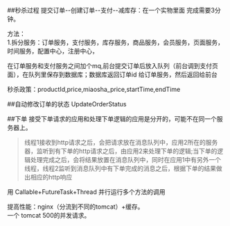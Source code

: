 ##秒杀过程
提交订单--创建订单--支付--减库存：在一个实物里面 完成需要3分钟。

方法：  
1.拆分服务：订单服务，支付服务，库存服务，商品服务，会员服务，页面服务，时间服务，配置中心，注册中心，  

在订单服务和支付服务之间加个mq,前台提交订单后放入队列（前台调到支付页面），在队列里保存到数据库；数据库返回订单id 给订单服务，然后返回给前台  

秒杀政策：productId,price,miaosha_price,startTime,endTime  

##自动修改订单的状态
UpdateOrderStatus

##下单
接受下单请求的应用和处理下单逻辑的应用是分开的，可能不在同一个服务器上。
>线程1接收到http请求之后，会把请求放在消息队列中，应用2所在的服务器，监听到有下单的http请求之后，由应用2来处理下单的逻辑;当下单的逻辑处理完成之后，会将结果放置在消息队列中，同时在应用1中有另外一个线程，线程2监听到消息队列中有下单完成的消息之后，根据下单的结果做出相应的http响应

用 Callable+FutureTask+Thread 并行运行多个方法的调用  

提高性能：nginx（分流到不同的tomcat）+缓存。  
一个 tomcat 500的并发请求。